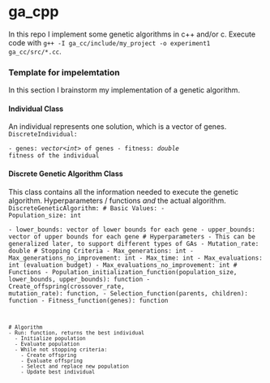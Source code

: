 # ga_cpp
In this repo I implement some genetic algorithms in c++ and/or c. 
Execute code with ```g++ -I ga_cc/include/my_project -o experiment1 ga_cc/src/*.cc```.

### Template for impelemtation
In this section I brainstorm my implementation of a genetic algorithm.
#### Individual Class 
An individual represents one solution, which is a vector of genes. 
<code>
DiscreteIndividual:  
    - genes: *vector\<int\>* of genes 
    - fitness: *double* fitness of the individual
</code>

#### Discrete Genetic Algorithm Class
This class contains all the information needed to execute the genetic algorithm. Hyperparameters / functions *and* the actual algorithm. 
<code>
DiscreteGeneticAlgorithm:
    # Basic Values:
    - Population_size: int  
    - lower_bounds: vector of lower bounds for each gene
    - upper_bounds: vector of upper bounds for each gene
    # Hyperparameters - This can be generalized later, to support different types of GAs
    - Mutation_rate: double
    # Stopping Criteria 
    - Max_generations: int
    - Max_generations_no_improvement: int
    - Max_time: int
    - Max_evaluations: int (evaluation budget)
    - Max_evaluations_no_improvement: int
    # Functions
    - Population_initialization_function(population_size, lower_bounds, upper_bounds): function
    - Create_offspring(crossover_rate, mutation_rate): function, 
    - Selection_function(parents, children): function
    - Fitness_function(genes): function

    # Algorithm
    - Run: function, returns the best individual
      - Initialize population
      - Evaluate population
      - While not stopping criteria:
        - Create offspring
        - Evaluate offspring
        - Select and replace new population
        - Update best individual
</code>
